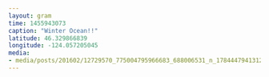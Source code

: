 ```yaml
---
layout: gram
time: 1455943073
caption: "Winter Ocean!!"
latitude: 46.329866839
longitude: -124.057205045
media:
- media/posts/201602/12729570_775004795966683_688006531_n_17844479413121374.jpg
---
```

